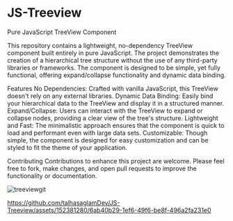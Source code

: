 # JS-Treeview
Pure JavaScript TreeView Component

This repository contains a lightweight, no-dependency TreeView component built entirely in pure JavaScript. The project demonstrates the creation of a hierarchical tree structure without the use of any third-party libraries or frameworks. The component is designed to be simple, yet fully functional, offering expand/collapse functionality and dynamic data binding.

Features
No Dependencies: Crafted with vanilla JavaScript, this TreeView doesn't rely on any external libraries.
Dynamic Data Binding: Easily bind your hierarchical data to the TreeView and display it in a structured manner.
Expand/Collapse: Users can interact with the TreeView to expand or collapse nodes, providing a clear view of the tree's structure.
Lightweight and Fast: The minimalistic approach ensures that the component is quick to load and performant even with large data sets.
Customizable: Though simple, the component is designed for easy customization and can be styled to fit the theme of your application.


Contributing
Contributions to enhance this project are welcome. Please feel free to fork, make changes, and open pull requests to improve the functionality or documentation.


![treeviewgit](https://github.com/talhasaglamDev/JS-Treeview/assets/152381280/d8737987-e892-440b-bb4c-565a50e5c6c8)



https://github.com/talhasaglamDev/JS-Treeview/assets/152381280/6ab40b29-1ef6-49f6-be8f-496a2fa231e0

